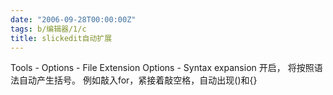 ```yaml
---
date: "2006-09-28T00:00:00Z"
tags: b/编辑器/1/c
title: slickedit自动扩展
---
```


Tools - Options - File Extension Options - Syntax expansion 开启，
将按照语法自动产生括号。
例如敲入for，紧接着敲空格，自动出现()和{}
